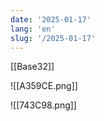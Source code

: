 ```yaml
---
date: '2025-01-17'
lang: 'en'
slug: '/2025-01-17'
---
```


[[Base32]]

![[A359CE.png]]

![[743C98.png]]
